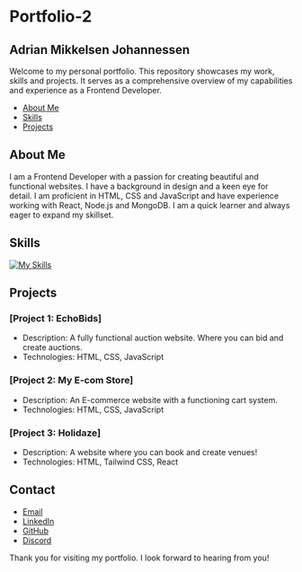 # Portfolio-2

## Adrian Mikkelsen Johannessen

Welcome to my personal portfolio. This repository showcases my work, skills and projects. It serves as a comprehensive overview of my capabilities and experience as a Frontend Developer.

- [About Me](#about-me)
- [Skills](#skills)
- [Projects](#projects)

## About Me

I am a Frontend Developer with a passion for creating beautiful and functional websites. I have a background in design and a keen eye for detail. I am proficient in HTML, CSS and JavaScript and have experience working with React, Node.js and MongoDB. I am a quick learner and always eager to expand my skillset.

## Skills

[![My Skills](https://skillicons.dev/icons?i=html,css,js,figma,react,vite,git,sass,tailwind,bootstrap)](https://skillicons.dev)

## Projects

### [Project 1: EchoBids]

- Description: A fully functional auction website. Where you can bid and create auctions.
- Technologies: HTML, CSS, JavaScript

### [Project 2: My E-com Store]

- Description: An E-commerce website with a functioning cart system.
- Technologies: HTML, CSS, JavaScript

### [Project 3: Holidaze]

- Description: A website where you can book and create venues!
- Technologies: HTML, Tailwind CSS, React

## Contact

- [Email](adrianjohannessen5@gmail.com)
- [LinkedIn](https://www.linkedin.com/in/adrian-mikkelsen-johannessen/)
- [GitHub](https://github.com/AdrianMikk)
- [Discord](HoiskyPoisky)

Thank you for visiting my portfolio. I look forward to hearing from you!
